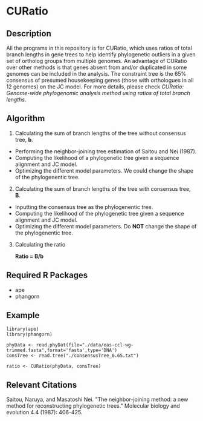 # CURatio

## Description
All the programs in this repository is for CURatio, which uses ratios of total branch lengths in gene trees to help identify phylogenetic outliers in a given set of ortholog groups from multiple genomes. An advantage of CURatio over other methods is that genes absent from and/or duplicated in some genomes can be included in the analysis. The constraint tree is the 65% consensus of presumed housekeeping genes (those with orthologues in all 12 genomes) on the JC model. For more details, please check *CURatio: Genome-wide phylogenomic analysis method using ratios of total branch lengths*.

## Algorithm
1. Calculating the sum of branch lengths of the tree without consensus tree, **b**.
  - Performing the neighbor-joining tree estimation of Saitou and Nei (1987).
  - Computing the likelihood of a phylogenetic tree given a sequence alignment and JC model.
  - Optimizing the different model parameters. We could change the shape of the phylogenentic tree.

2. Calculating the sum of branch lengths of the tree with consensus tree, **B**.
  - Inputting the consensus tree as the phylogenentic tree.
  - Computing the likelihood of the phylogenetic tree given a sequence alignment and JC model.
  - Optimizing the different model parameters. Do **NOT** change the shape of the phylogenentic tree.

3. Calculating the ratio 

      **Ratio = B/b**
      
## Required R Packages
* ape
* phangorn

## Example
```{r}
library(ape)
library(phangorn)

phyData <- read.phyDat(file="./data/eas-ccl-wg-trimmed.fasta",format='fasta',type='DNA')
consTree <- read.tree("./consensusTree_0.65.txt")

ratio <- CURatio(phyData, consTree)
```

## Relevant Citations
Saitou, Naruya, and Masatoshi Nei. "The neighbor-joining method: a new method for reconstructing phylogenetic trees." Molecular biology and evolution 4.4 (1987): 406-425.
